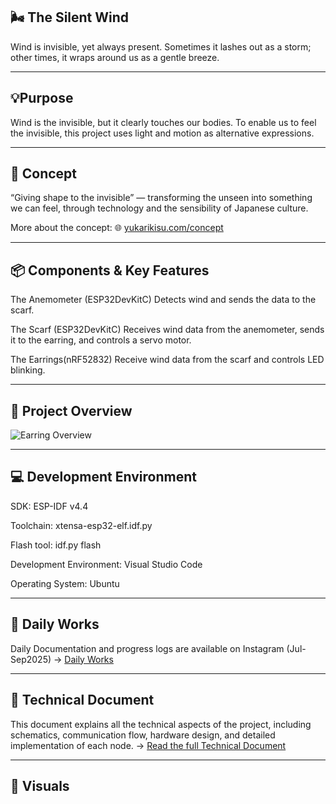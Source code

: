 🌬 The Silent Wind 
---

 Wind is invisible, yet always present. Sometimes it lashes out as a storm; other times, it wraps around us as a gentle breeze.

---
💡Purpose
--

Wind is the invisible, but it clearly touches our bodies. To enable us to feel the invisible, this project uses light and motion as alternative expressions.

---

🎨 Concept
--

“Giving shape to the invisible” — transforming the unseen into something we can feel, through technology and the sensibility of Japanese culture.

More about the concept: 🌐 [yukarikisu.com/concept](https://yukarikisu.com/en/concept.html)

---

📦 Components & Key Features
--

The Anemometer (ESP32DevKitC)
Detects wind and sends the data to the scarf.

The Scarf (ESP32DevKitC)
Receives wind data from the anemometer, sends it to the earring, and controls a servo motor.

The Earrings(nRF52832)
Receive wind data from the scarf and controls LED blinking.

---

🚀 Project Overview
--

![Earring Overview](https://yukarikisu.com/docs/work1/img/SystemArchitecture.jpg)

---

💻 Development Environment
--


SDK: ESP-IDF v4.4

Toolchain: xtensa-esp32-elf.idf.py

Flash tool: idf.py flash

Development Environment: Visual Studio Code

Operating System: Ubuntu

---

📆 Daily Works
--

Daily Documentation and progress logs are available on Instagram  (Jul-Sep2025) → [Daily Works](https://www.instagram.com/yukari.kisu)

---

📓 Technical Document
--

This document explains all the technical aspects of the project, including schematics, communication flow, hardware design, and detailed implementation of each node.
-> [Read the full Technical Document](http://www.yukarikisu.com/docs/work1/index1.html)

---

🎥 Visuals
--
